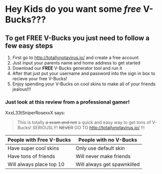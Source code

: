 # Hey Kids do you want some *free* **V-Bucks**???

## To get **FREE** V-Bucks you just need to follow a few easy steps

1. First go to http://totallynotavirus.io/ and create a free account
  1. Just input your parents name and home address to get started
1. Download our **FREE** V-Bucks generator tool and run it
1. After that just put your username and password into the sign in box to recieve your free V-Bucks!
1. Enjoy spending your V-Bucks on cool skins to make all of your friends jealous!!!

### Just look at this review from a professional gamer!

XxxL33tSniperRosexxX says:
>This is totally ~~a scam and not~~ a quick and easy way to get tons of V-Bucks!
>SERIOUSLY! ~~NEVER~~ GO TO http://totallynotavirus.io/ !!!

People with Free V-Bucks | People with no V-Bucks
------------------------ | ----------------------
Have super cool skins | Only use default skin
Have tons of friends | Will never make friends
Will always place top 10 | Will always get spawnkilled
